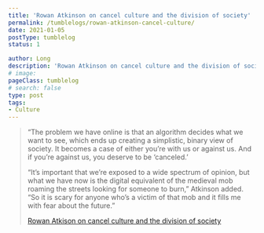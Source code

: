 ```yaml
---
title: 'Rowan Atkinson on cancel culture and the division of society'
permalink: /tumblelogs/rowan-atkinson-cancel-culture/
date: 2021-01-05
postType: tumblelog
status: 1

author: Long
description: 'Rowan Atkinson on cancel culture and the division of society'
# image:
pageClass: tumblelog
# search: false
type: post
tags:
- Culture
---
```


> “The problem we have online is that an algorithm decides what we want to see, which ends up creating a simplistic, binary view of society. It becomes a case of either you’re with us or against us. And if you’re against us, you deserve to be ‘canceled.’
>
> “It’s important that we’re exposed to a wide spectrum of opinion, but what we have now is the digital equivalent of the medieval mob roaming the streets looking for someone to burn,” Atkinson added. “So it is scary for anyone who’s a victim of that mob and it fills me with fear about the future.”
>
> <a href="https://variety.com/2021/tv/global/mr-bean-rowan-atkinson-cancel-culture-1234878676/">Rowan Atkison on cancel culture and the division of society</a>
